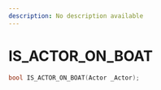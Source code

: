 ```yaml
---
description: No description available 
---
```


# IS_ACTOR_ON_BOAT

```cpp
bool IS_ACTOR_ON_BOAT(Actor _Actor);
```